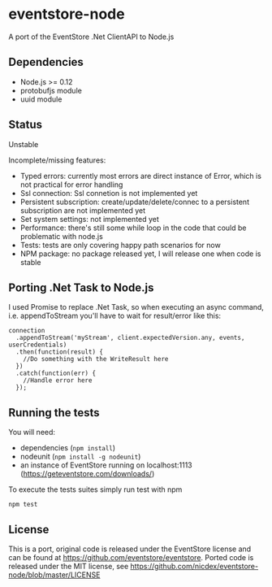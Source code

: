 # eventstore-node
A port of the EventStore .Net ClientAPI to Node.js

## Dependencies

- Node.js >= 0.12
- protobufjs module
- uuid module

## Status

Unstable

Incomplete/missing features:

- Typed errors: currently most errors are direct instance of Error, which is not practical for error handling
- Ssl connection: Ssl connetion is not implemented yet
- Persistent subscription: create/update/delete/connec to a persistent subscription are not implemented yet
- Set system settings: not implemented yet
- Performance: there's still some while loop in the code that could be problematic with node.js
- Tests: tests are only covering happy path scenarios for now
- NPM package: no package released yet, I will release one when code is stable

## Porting .Net Task to Node.js

I used Promise to replace .Net Task, so when executing an async command, i.e. appendToStream you'll have to wait for result/error like this:

    connection
      .appendToStream('myStream', client.expectedVersion.any, events, userCredentials)
      .then(function(result) {
        //Do something with the WriteResult here
      })
      .catch(function(err) {
        //Handle error here
      });

## Running the tests
You will need:

- dependencies (`npm install`)
- nodeunit (`npm install -g nodeunit`)
- an instance of EventStore running on localhost:1113 (https://geteventstore.com/downloads/)

To execute the tests suites simply run test with npm

    npm test

## License

This is a port, original code is released under the EventStore license and can be found at https://github.com/eventstore/eventstore.
Ported code is released under the MIT license, see https://github.com/nicdex/eventstore-node/blob/master/LICENSE
